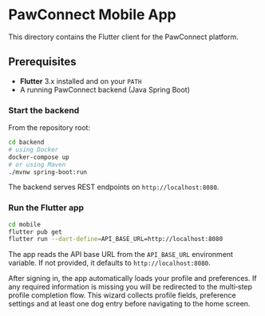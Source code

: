 # PawConnect Mobile App

This directory contains the Flutter client for the PawConnect platform.

## Prerequisites

- **Flutter** 3.x installed and on your `PATH`
- A running PawConnect backend (Java Spring Boot)

### Start the backend

From the repository root:

```bash
cd backend
# using Docker
docker-compose up
# or using Maven
./mvnw spring-boot:run
```

The backend serves REST endpoints on `http://localhost:8080`.

### Run the Flutter app

```bash
cd mobile
flutter pub get
flutter run --dart-define=API_BASE_URL=http://localhost:8080
```

The app reads the API base URL from the `API_BASE_URL` environment variable.
If not provided, it defaults to `http://localhost:8080`.

After signing in, the app automatically loads your profile and preferences.
If any required information is missing you will be redirected to the
multi‑step profile completion flow.  This wizard collects profile fields,
preference settings and at least one dog entry before navigating to the home
screen.
